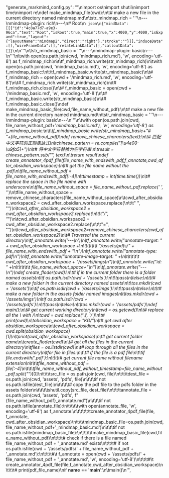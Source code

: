 "generate_markmind_config.py": "'\nimport os\nimport shutil\nimport time\nimport re\ndef make_mindmap_file(cwd):\n\t# make a new file in the current directory named mindmap.md\n\tstr_mindmap_rich = \'\'\'\n---\nmindmap-plugin: rich\n---\n# Root\n``` json\n{"mindData":[[{"id":"4c8a77d7-a9e3-96ca","text":"Root","isRoot":true,"main":true,"x":4000,"y":4000,"isExpand":true,"layout":{"layoutName":"mindmap2","direct":"right"},"stroke":""}]],"induceData":[],"wireFrameData":[],"relateLinkData":[],"calloutData":[]}\n```\n\'\'\'\n\tstr_mindmap_basic = \'\'\'\n---\nmindmap-plugin: basic\n---\n\'\'\'\n\twith open(os.path.join(cwd, \'mindmap_rich.md\'), \'w\', encoding=\'utf-8\') as f_mindmap_rich:\n\t\tf_mindmap_rich.write(str_mindmap_rich)\n\twith open(os.path.join(cwd, \'mindmap_basic.md\'), \'w\', encoding=\'utf-8\') as f_mindmap_basic:\n\t\tf_mindmap_basic.write(str_mindmap_basic)\n\t# f_mindmap_rich = open(cwd + \'/mindmap_rich.md\', \'w\', encoding=\'utf-8\')\n\t# f_mindmap_rich.write(str_mindmap_rich)\n\t# f_mindmap_rich.close()\n\t# f_mindmap_basic = open(cwd + \'/mindmap_basic.md\', \'w\', encoding=\'utf-8\')\n\t# f_mindmap_basic.write(str_mindmap_basic)\n\t# f_mindmap_basic.close()\ndef make_mindmap_basic_file(cwd,file_name_without_pdf):\n\t# make a new file in the current directory named mindmap.md\n\tstr_mindmap_basic = \'\'\'\n---\nmindmap-plugin: basic\n---\n\'\'\'\n\twith open(os.path.join(cwd, file_name_without_pdf+\'_mindmap_basic.md\'), \'w\', encoding=\'utf-8\') as f_mindmap_basic:\n\t\tf_mindmap_basic.write(str_mindmap_basic+"# "+file_name_without_pdf)\ndef remove_chinese_characters(text):\n\t# 匹配中文字符的正则表达式\n\tchinese_pattern = re.compile("[\\u4e00-\\u9fa5]+")\n\t# 将中文字符替换为空字符串\n\tresult = chinese_pattern.sub("", text)\n\treturn result\ndef create_annotator_4pdf_file(file_name_with_endswith_pdf,f_annotate,cwd_after_obsidian_workspace):\n\t# get the file name without the .pdf\n\tfile_name_without_pdf = file_name_with_endswith_pdf[:-4]\n\ttimestamp = int(time.time())\n\t# replace the space in the file name with underscore\n\tfile_name_without_space = file_name_without_pdf.replace(\' \', \'_\')\n\tfile_name_without_space = remove_chinese_characters(file_name_without_space)\n\tcwd_after_obsidian_workspace2 = cwd_after_obsidian_workspace.replace(\n\t\t" ", "_")\n\tcwd_after_obsidian_workspace2 = cwd_after_obsidian_workspace2.replace(\n\t\t"/", "_")\n\tcwd_after_obsidian_workspace2 = cwd_after_obsidian_workspace2.replace(\n\t\t"=", "_")\n\tcwd_after_obsidian_workspace2=remove_chinese_characters(cwd_after_obsidian_workspace2)\n\t# Traversal the current directory\n\tf_annotate.write(\'---\\n\')\n\tf_annotate.write("annotate-target: " + cwd_after_obsidian_workspace +\n\t\t\t\t\t "/assets/pdfs/" + file_name_with_endswith_pdf + "\\n")\n\tf_annotate.write("annotate-type: pdf\\n")\n\tf_annotate.write("annotate-image-target: " +\n\t\t\t\t\t cwd_after_obsidian_workspace + "/assets/imgs\\n")\n\tf_annotate.write("id: "  +\n\t\t\t\t\t file_name_without_space+"\\n")\n\tf_annotate.write("---\\n")\ndef create_floder(cwd):\n\t# if in the current folder there is a folder named assets\n\tif os.path.isdir(cwd + \'/assets\'):\n\t\tpass\n\telse:\n\t\t# make a new folder in the current directory named assets\n\t\tos.mkdir(cwd + \'/assets\')\n\tif os.path.isdir(cwd + \'/assets/imgs\'):\n\t\tpass\n\telse:\n\t\t# make a new folder in the assets folder named images\n\t\tos.mkdir(cwd + \'/assets/imgs\')\n\tif os.path.isdir(cwd + \'/assets/pdfs\'):\n\t\tpass\n\telse:\n\t\tos.mkdir(cwd + \'/assets/pdfs\')\ndef main():\n\t# get current working directory\n\tcwd = os.getcwd()\n\t# replace all the \\ with /\n\tcwd = cwd.replace(\'\\\\\', \'/\')\n\t# print(cwd)\n\tobsidian_workspace = "KG/"\n\t# get cwd after obsidian_workspace\n\tcwd_after_obsidian_workspace = cwd.split(obsidian_workspace)[1]\n\tprint(cwd_after_obsidian_workspace)\n\t# get current folder name\n\tcreate_floder(cwd)\n\t# get all the files in the current directory\n\tfiles = os.listdir(cwd)\n\t# loop through all the files in the current directory\n\tfor file in files:\n\t\t# if the file is a pdf file\n\t\tif file.endswith(\'.pdf\'):\n\t\t\t# get current file name without filename extension\n\t\t\tfile_name_without_pdf = file[:-4]\n\t\t\tfile_name_without_pdf_without_timestamp=file_name_without_pdf.split("_")[0]\n\t\t\tsrc_file = os.path.join(cwd, file)\n\t\t\tdest_file = os.path.join(cwd, \'assets\', \'pdfs\', file)\n\t\t\tif not os.path.isfile(dest_file):\n\t\t\t\t# copy the pdf file to the pdfs folder in the assets folder\n\t\t\t\tshutil.copy(src_file, dest_file)\n\t\t\tannotate_file = os.path.join(cwd, \'assets\', \'pdfs\', f"{file_name_without_pdf}_annotate.md")\n\t\t\tif not os.path.isfile(annotate_file):\n\t\t\t\twith open(annotate_file, \'w\', encoding=\'utf-8\') as f_annotate:\n\t\t\t\t\tcreate_annotator_4pdf_file(file, f_annotate, cwd_after_obsidian_workspace)\n\t\t\tmindmap_basic_file=os.path.join(cwd, file_name_without_pdf+\'_mindmap_basic.md\')\n\t\t\tif not os.path.isfile(mindmap_basic_file):\n\t\t\t\tmake_mindmap_basic_file(cwd,file_name_without_pdf)\n\t\t\t# check if there is a file named file_name_without_pdf + \'_annotate.md\' exists\n\t\t\t# if not os.path.isfile(cwd + \'/assets/pdfs/\' + file_name_without_pdf + \'_annotate.md\'):\n\t\t\t#\t f_annotate = open(cwd + \'/assets/pdfs/\' + file_name_without_pdf + \'_annotate.md\', \'w\', encoding=\'utf-8\')\n\t\t\t#\t create_annotator_4pdf_file(file,f_annotate,cwd_after_obsidian_workspace)\n\t\t\t# print(pdf_file_name)\nif __name__ == \'__main__\':\n\tmain()\n'",
